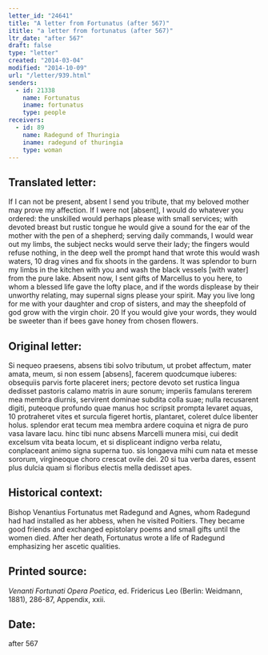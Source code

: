 ```yaml
---
letter_id: "24641"
title: "A letter from Fortunatus (after 567)"
ititle: "a letter from fortunatus (after 567)"
ltr_date: "after 567"
draft: false
type: "letter"
created: "2014-03-04"
modified: "2014-10-09"
url: "/letter/939.html"
senders:
  - id: 21338
    name: Fortunatus
    iname: fortunatus
    type: people
receivers:
  - id: 89
    name: Radegund of Thuringia
    iname: radegund of thuringia
    type: woman
---
```

<h2> Translated letter:</h2>If I can not be present, absent I send you tribute,
that my beloved mother may prove my affection.
If I were not [absent], I would do whatever you ordered:
the unskilled would perhaps please with small services;
with devoted breast but rustic tongue he would give
a sound for the ear of the mother with the pen of a shepherd;
serving daily commands, I would wear out my limbs,
the subject necks would serve their lady;
the fingers would refuse nothing, in the deep well
the prompt hand that wrote this would wash waters,      10
drag vines and fix shoots in the gardens.
It was splendor to burn my limbs in the kitchen with you
and wash the black vessels [with water] from the pure lake.
Absent now, I sent gifts of Marcellus to you here,
to whom a blessed life gave the lofty place,
and if the words displease by their unworthy relating,
may supernal signs please your spirit.
May you live long for me with your daughter and crop of sisters,
and may the sheepfold of god grow with the virgin choir.  20
If you would give your words, they would be sweeter than if
bees gave honey from chosen flowers.
<h2 class="mt-4"> Original letter:</h2>Si nequeo praesens, absens tibi solvo tributum,
ut probet affectum, mater amata, meum,
si non essem [absens], facerem quodcumque iuberes:
obsequiis parvis forte placeret iners;
pectore devoto set rustica lingua dedisset
pastoris calamo matris in aure sonum;
imperiis famulans tererem mea membra diurnis,
servirent dominae subdita colla suae;
nulla recusarent digiti, puteoque profundo
quae manus hoc scripsit prompta levaret aquas,      10
protraheret vites et surcula figeret hortis,
plantaret, coleret dulce libenter holus.
splendor erat tecum mea membra ardere coquina
et nigra de puro vasa lavare lacu.
hinc tibi nunc absens Marcelli munera misi,
cui dedit excelsum vita beata locum,
et si displiceant indigno verba relatu,
conplaceant animo signa superna tuo.
sis longaeva mihi cum nata et messe sororum,
virgineoque choro crescat ovile dei.                20
si tua verba dares, essent plus dulcia quam si
floribus electis mella dedisset apes.
<h2 class="mt-4"> Historical context:</h2>Bishop Venantius Fortunatus met Radegund and Agnes, whom Radegund had had installed as her abbess, when he visited Poitiers. They became good friends and exchanged epistolary poems and small gifts until the women died. After her death, Fortunatus wrote a life of Radegund emphasizing her ascetic qualities.
<h2 class="mt-4"> Printed source:</h2><p><em>Venanti Fortunati Opera Poetica</em>, ed. Fridericus Leo (Berlin: Weidmann, 1881), 286-87, Appendix, xxii.</p><h2 class="mt-4"> Date:</h2>after 567